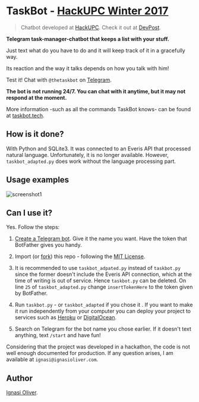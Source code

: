 # TaskBot - [HackUPC Winter 2017](https://hackupc2017w.devpost.com/)
>Chatbot developed at [HackUPC](https://hackupc.com/). Check it out at [DevPost](https://devpost.com/software/taskbot).

__Telegram task-manager-chatbot that keeps a list with your stuff.__

Just text what do you have to do and it will keep track of it in a gracefully way.

Its reaction and the way it talks depends on how you talk with him!

Test it! Chat with `@thetaskbot` on [Telegram](http://telegram.me/ubica_bot).

__The bot is not running 24/7. You can chat with it anytime, but it may not respond at the moment.__

More information -such as all the commands TaskBot knows- can be found at [taskbot.tech](http://taskbot.ignasioliver.com/).
## How is it done?
With Python and SQLite3. It was connected to an Everis API that processed natural language. Unfortunately, it is no longer available. However, `taskbot_adapted.py` does work without the language processing part.
## Usage examples
![screenshot1](http://ignasioliver.com/public/taskbot.png)
## Can I use it?
Yes. Follow the steps:

1. [Create a Telegram bot](https://core.telegram.org/bots). Give it the name you want. Have the token that BotFather gives you handy.

2. Import (or [fork](https://help.github.com/articles/fork-a-repo/)) this repo - following the [MIT License](LICENSE).

3. It is recommended to use `taskbot_adpated.py` instead of `taskbot.py` since the former doesn't include the Everis API connection, which at the time of writing is out of service. Hence `taskbot.py` can be deleted. On line `25` of `taskbot_adapted.py` change `insertTokenHere` to the token given by BotFather.

4. Run `taskbot.py` - or `taskbot_adapted` if you chose it . If you want to make it run independently from your computer you can deploy your project to services such as [Heroku](https://www.heroku.com/) or [DigitalOcean](https://www.digitalocean.com/).

5. Search on Telegram for the bot name you chose earlier. If it doesn't text anything, text `/start` and have fun!

Considering that the project was developed in a hackathon, the code is not well enough documented for production. If any question arises, I am available at `ignasi@ignasioliver.com`.
## Author
[Ignasi Oliver](http://www.ignasioliver.com/).
